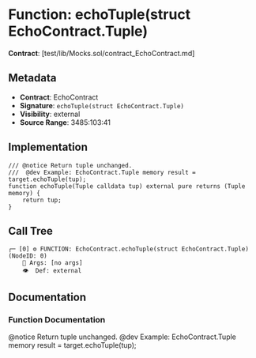 # Function: echoTuple(struct EchoContract.Tuple)

**Contract**: [test/lib/Mocks.sol/contract_EchoContract.md]

## Metadata

- **Contract**: EchoContract
- **Signature**: `echoTuple(struct EchoContract.Tuple)`
- **Visibility**: external
- **Source Range**: 3485:103:41

## Implementation

```solidity
/// @notice Return tuple unchanged.
///  @dev Example: EchoContract.Tuple memory result = target.echoTuple(tup);
function echoTuple(Tuple calldata tup) external pure returns (Tuple memory) {
    return tup;
}
```

## Call Tree

```
┌─ [0] ⚙️ FUNCTION: EchoContract.echoTuple(struct EchoContract.Tuple) (NodeID: 0)
    💬 Args: [no args]
    👁️  Def: external
```

## Documentation

### Function Documentation

@notice Return tuple unchanged.
 @dev Example: EchoContract.Tuple memory result = target.echoTuple(tup);
